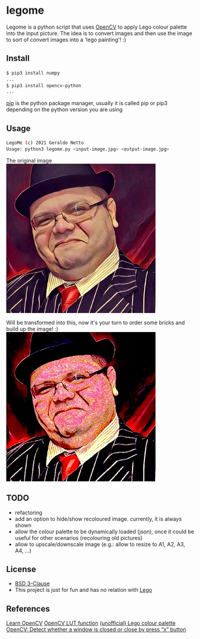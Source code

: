 # legome

Legome is a python script that uses [OpenCV](https://opencv.org/) to apply Lego colour palette into the input picture.
The idea is to convert images and then use the image to sort of convert images into a 'lego painting'! :)

## Install

```bash
$ pip3 install numpy
...
$ pip3 install opencv-python
...
```
[pip](https://pypi.org/project/pip/) is the python package manager, usually it is called pip or pip3 depending on the python version you are using

## Usage

```bash
LegoMe (c) 2021 Geraldo Netto
Usage: python3 legome.py <input-image.jpg> <output-image.jpg>
```

The original image  
![Original image](example/input.jpg)

Will be transformed into this, now it's your turn to order some bricks and build up the image! :)  
![Transformed image](example/output.jpg)

## TODO

* refactoring
* add an option to hide/show recoloured image. currently, it is always shown
* allow the colour palette to be dynamically loaded (json), once it could be useful for other scenarios (recolouring old pictures)
* allow to upscale/downscale image (e.g.: allow to resize to A1, A2, A3, A4, ...)

## License

* [BSD 3-Clause](LICENSE)
* This project is just for fun and has no relation with [Lego](https://www.lego.com)

## References

[Learn OpenCV](https://github.com/spmallick/learnopencv/blob/master/Colormap/custom_colormap.py)
[OpenCV LUT function](https://docs.opencv.org/2.4/modules/core/doc/operations_on_arrays.html#lut)
[(unofficial) Lego colour palette](http://ryanhowerter.net/colors.php)
[OpenCV: Detect whether a window is closed or close by press “x” button](https://medium.com/@mh_yip/opencv-detect-whether-a-window-is-closed-or-close-by-press-x-button-ee51616f7088)
